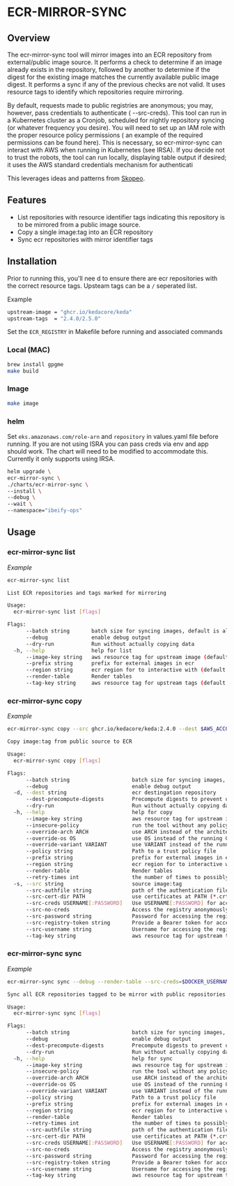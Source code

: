 # ECR-MIRROR-SYNC

## **Overview**

The ecr-mirror-sync tool will mirror images into an ECR repository from external/public image source. It performs a check to determine if an image already exists in the repository, followed by another to determine if the digest for the existing image matches the currently available public image digest. It performs a sync if any of the previous checks are not valid. It uses resource tags to identify which repositories require mirroring. 

By default, requests made to public registries are anonymous; you may, however, pass credentials to authenticate ( --src-creds). This tool can run in a Kubernetes cluster as a Cronjob, scheduled for nightly repository syncing (or whatever frequency you desire). You will need to set up an IAM role with the proper resource policy permissions ( an example of the required permissions can be found here). This is necessary, so ecr-mirror-sync can interact with AWS when running in Kubernetes (see IRSA). If you decide not to trust the robots, the tool can run locally, displaying table output if desired; it uses the AWS standard credentials mechanism for authenticati

This leverages ideas and patterns from [Skopeo](https://github.com/containers/skopeo).


## **Features**

-  List repositories with resource identifier tags indicating this repository is to be mirrored from a public image source.
-  Copy a single image:tag into an ECR repository
-  Sync ecr repositories with mirror identifier tags 


## **Installation**

Prior to running this, you'll nee d to ensure there are ecr repositories with the correct resource tags. Upsteam tags can be a `/` seperated list.  

Example 
```bash
upstream-image = "ghcr.io/kedacore/keda"
upstream-tags  = "2.4.0/2.5.0"
```

Set the `ECR_REGISTRY` in Makefile before running and associated commands

### Local (MAC)

```bash
brew install gpgme
make build 
```
### Image 

```bash
make image 
```
### helm 

Set `eks.amazonaws.com/role-arn` and `repository` in values.yaml file before running. If you are not using ISRA you can pass creds via env and app should work. The chart will need to be modified to accommodate this. Currently it only supports using IRSA.

```bash
helm upgrade \
ecr-mirror-sync \ 
./charts/ecr-mirror-sync \
--install \
--debug \
--wait \
--namespace="ibeify-ops" 
```

## **Usage**

### **ecr-mirror-sync list**

*Example*
```bash
ecr-mirror-sync list  
```

```bash
List ECR repositories and tags marked for mirroring

Usage:
  ecr-mirror-sync list [flags]

Flags:
      --batch string       batch size for syncing images, default is all
      --debug              enable debug output
      --dry-run            Run without actually copying data
  -h, --help               help for list
      --image-key string   aws resource tag for upstream image (default "upstream-image")
      --prefix string      prefix for external images in ecr
      --region string      ecr region for to interactive with (default "us-east-1")
      --render-table       Render tables
      --tag-key string     aws resource tag for upstream tags (default "upstream-tags")
```

### **ecr-mirror-sync copy**

*Example*
```bash
ecr-mirror-sync copy --src ghcr.io/kedacore/keda:2.4.0 --dest $AWS_ACCOUNT_ID.dkr.ecr.us-east-1.amazonaws.com/external/ghcr.io/kedacore/keda --policy=./docker/default-policy.json --render-table --dry-run
```

```bash
Copy image:tag from public source to ECR

Usage:
  ecr-mirror-sync copy [flags]

Flags:
      --batch string                    batch size for syncing images, default is all
      --debug                           enable debug output
  -d, --dest string                     ecr destingation repository
      --dest-precompute-digests         Precompute digests to prevent uploading layers already on the registry using the 'docker' transport. (default true)
      --dry-run                         Run without actually copying data
  -h, --help                            help for copy
      --image-key string                aws resource tag for upstream image (default "upstream-image")
      --insecure-policy                 run the tool without any policy check
      --override-arch ARCH              use ARCH instead of the architecture of the machine for choosing images (default "amd64")
      --override-os OS                  use OS instead of the running OS for choosing images (default "linux")
      --override-variant VARIANT        use VARIANT instead of the running architecture variant for choosing images
      --policy string                   Path to a trust policy file
      --prefix string                   prefix for external images in ecr
      --region string                   ecr region for to interactive with (default "us-east-1")
      --render-table                    Render tables
      --retry-times int                 the number of times to possibly retry
  -s, --src string                      source image:tag
      --src-authfile string             path of the authentication file. Default is ${XDG_RUNTIME_DIR}/containers/auth.json
      --src-cert-dir PATH               use certificates at PATH (*.crt, *.cert, *.key) to connect to the registry or daemon
      --src-creds USERNAME[:PASSWORD]   Use USERNAME[:PASSWORD] for accessing the registry
      --src-no-creds                    Access the registry anonymously
      --src-password string             Password for accessing the registry
      --src-registry-token string       Provide a Bearer token for accessing the registry
      --src-username string             Username for accessing the registry
      --tag-key string                  aws resource tag for upstream tags (default "upstream-tags")

```
### **ecr-mirror-sync sync**

*Example*
```bash
ecr-mirror-sync sync --debug --render-table --src-creds=$DOCKER_USERNAME:$DOCKER_PASSWORD --policy=./docker/default-policy.json --dry-run
```

```bash
Sync all ECR repositories tagged to be mirror with public repositories

Usage:
  ecr-mirror-sync sync [flags]

Flags:
      --batch string                    batch size for syncing images, default is all
      --debug                           enable debug output
      --dest-precompute-digests         Precompute digests to prevent uploading layers already on the registry using the 'docker' transport. (default true)
      --dry-run                         Run without actually copying data
  -h, --help                            help for sync
      --image-key string                aws resource tag for upstream image (default "upstream-image")
      --insecure-policy                 run the tool without any policy check
      --override-arch ARCH              use ARCH instead of the architecture of the machine for choosing images (default "amd64")
      --override-os OS                  use OS instead of the running OS for choosing images (default "linux")
      --override-variant VARIANT        use VARIANT instead of the running architecture variant for choosing images
      --policy string                   Path to a trust policy file
      --prefix string                   prefix for external images in ecr
      --region string                   ecr region for to interactive with (default "us-east-1")
      --render-table                    Render tables
      --retry-times int                 the number of times to possibly retry
      --src-authfile string             path of the authentication file. Default is ${XDG_RUNTIME_DIR}/containers/auth.json
      --src-cert-dir PATH               use certificates at PATH (*.crt, *.cert, *.key) to connect to the registry or daemon
      --src-creds USERNAME[:PASSWORD]   Use USERNAME[:PASSWORD] for accessing the registry
      --src-no-creds                    Access the registry anonymously
      --src-password string             Password for accessing the registry
      --src-registry-token string       Provide a Bearer token for accessing the registry
      --src-username string             Username for accessing the registry
      --tag-key string                  aws resource tag for upstream tags (default "upstream-tags")
```
